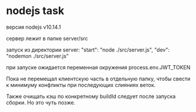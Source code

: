 # nodejs task

версия nodejs v10.14.1

сервер лежит в папке server/src

запуск из директории server:
    "start": "node ./src/server.js",
    "dev": "nodemon ./src/server.js"

при запуске ожидается переменная окружения process.env.JWT_TOKEN

Пока не перемещал клиентскую часть в отдельную папку, чтобы свести к минимуму конфликты при последующих слияниях веток.

Также очищать кэш по конкретному buildId следует после запуска сборки. Но это чуть позже.


